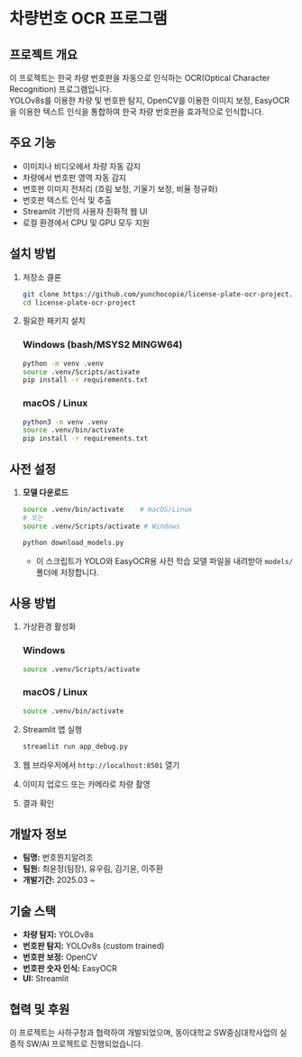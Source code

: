 # 차량번호 OCR 프로그램

## 프로젝트 개요
이 프로젝트는 한국 차량 번호판을 자동으로 인식하는 OCR(Optical Character Recognition) 프로그램입니다.  
YOLOv8s를 이용한 차량 및 번호판 탐지, OpenCV를 이용한 이미지 보정, EasyOCR을 이용한 텍스트 인식을 통합하여 한국 차량 번호판을 효과적으로 인식합니다.

## 주요 기능
- 이미지나 비디오에서 차량 자동 감지  
- 차량에서 번호판 영역 자동 감지  
- 번호판 이미지 전처리 (흐림 보정, 기울기 보정, 비율 정규화)  
- 번호판 텍스트 인식 및 추출  
- Streamlit 기반의 사용자 친화적 웹 UI  
- 로컬 환경에서 CPU 및 GPU 모두 지원  

## 설치 방법

1. 저장소 클론  
   ```bash
   git clone https://github.com/yunchocopie/license-plate-ocr-project.git
   cd license-plate-ocr-project
   ```

2. 필요한 패키지 설치

   ### Windows (bash/MSYS2 MINGW64)

   ```bash
   python -m venv .venv
   source .venv/Scripts/activate
   pip install -r requirements.txt
   ```

   ### macOS / Linux

   ```bash
   python3 -m venv .venv
   source .venv/bin/activate
   pip install -r requirements.txt
   ```

## 사전 설정

1. **모델 다운로드**

   ```bash
   source .venv/bin/activate    # macOS/Linux
   # 또는
   source .venv/Scripts/activate # Windows

   python download_models.py
   ```

   * 이 스크립트가 YOLO와 EasyOCR용 사전 학습 모델 파일을 내려받아 `models/` 폴더에 저장합니다.

## 사용 방법

1. 가상환경 활성화

   ### Windows

   ```bash
   source .venv/Scripts/activate
   ```

   ### macOS / Linux

   ```bash
   source .venv/bin/activate
   ```

2. Streamlit 앱 실행

   ```bash
   streamlit run app_debug.py
   ```

3. 웹 브라우저에서 `http://localhost:8501` 열기

4. 이미지 업로드 또는 카메라로 차량 촬영

5. 결과 확인

## 개발자 정보

* **팀명:** 번호뭔지알려조
* **팀원:** 최윤정(팀장), 유우림, 김기윤, 이주환
* **개발기간:** 2025.03 ~

## 기술 스택

* **차량 탐지:** YOLOv8s
* **번호판 탐지:** YOLOv8s (custom trained)
* **번호판 보정:** OpenCV
* **번호판 숫자 인식:** EasyOCR
* **UI:** Streamlit

## 협력 및 후원

이 프로젝트는 사하구청과 협력하여 개발되었으며, 동아대학교 SW중심대학사업의 실증적 SW/AI 프로젝트로 진행되었습니다.
